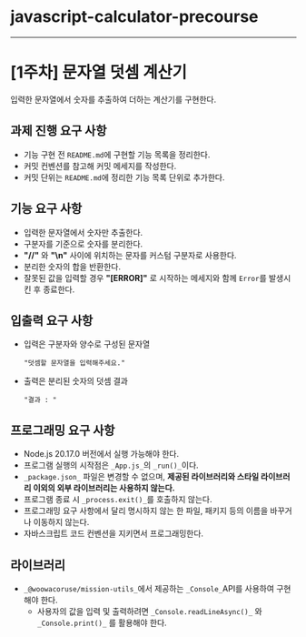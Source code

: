 # javascript-calculator-precourse

---

# [1주차] 문자열 덧셈 계산기

입력한 문자열에서 숫자를 추출하여 더하는 계산기를 구현한다.

## 과제 진행 요구 사항

- 기능 구현 전 `README.md`에 구현할 기능 목록을 정리한다.
- 커밋 컨벤션를 참고해 커밋 메세지를 작성한다.
- 커밋 단위는 `README.md`에 정리한 기능 목록 단위로 추가한다.

## 기능 요구 사항

- 입력한 문자열에서 숫자만 추출한다.
- 구분자를 기준으로 숫자를 분리한다.
- **"//"** 와 **"\n"** 사이에 위치하는 문자를 커스텀 구분자로 사용한다.
- 분리한 숫자의 합을 반환한다.
- 잘못된 값을 입력할 경우 **"[ERROR]"** 로 시작하는 메세지와 함께 `Error`를 발생시킨 후 종료한다.

## 입출력 요구 사항

- 입력은 구분자와 양수로 구성된 문자열
  ```
  "덧셈할 문자열을 입력해주세요."
  ```
- 출력은 분리된 숫자의 덧셈 결과
  ```
  "결과 : "
  ```

## 프로그래밍 요구 사항

- Node.js 20.17.0 버전에서 실행 가능해야 한다.
- 프로그램 실행의 시작점은 `_App.js_`의 `_run()_`이다.
- `_package.json_` 파일은 변경할 수 없으며, **제공된 라이브러리와 스타일 라이브러리 이외의 외부 라이브러리는 사용하지 않는다.**
- 프로그램 종료 시 `_process.exit()_`를 호출하지 않는다.
- 프로그래밍 요구 사항에서 달리 명시하지 않는 한 파일, 패키지 등의 이름을 바꾸거나 이동하지 않는다.
- 자바스크립트 코드 컨벤션을 지키면서 프로그래밍한다.

## 라이브러리

- `_@woowacoruse/mission-utils_`에서 제공하는 `_Console_`API를 사용하여 구현해야 한다.
  - 사용자의 값을 입력 및 출력하려면 `_Console.readLineAsync()_` 와 `_Console.print()_` 를 활용해야 한다.
